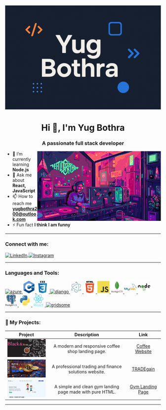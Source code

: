 ![logo](https://github.com/Yug-Bothra/Yug-Bothra/blob/main/bannergit.png)

<h1 align="center">Hi 👋, I'm Yug Bothra</h1>
<h3 align="center">A passionate full stack developer</h3>

<img align="right" width="400" src="https://github.com/Yug-Bothra/Yug-Bothra/blob/main/git.gif" alt="coding">

- 🌱 I’m currently learning **Node.js**
- 💬 Ask me about **React, JavaScript**
- 📫 How to reach me **yugbothra200@outlook.com**
- ⚡ Fun fact **I think I am funny**

---

<h3 align="left">Connect with me:</h3>

<p align="left">
  <a href="https://www.linkedin.com/in/yug-bothra/" target="_blank">
    <img align="center" src="https://raw.githubusercontent.com/rahuldkjain/github-profile-readme-generator/master/src/images/icons/Social/linked-in-alt.svg" alt="LinkedIn" height="30" width="40" />
  </a>
  <a href="https://www.instagram.com/https.codder?igsh=dmi2oxftymlwymp0" target="_blank">
    <img align="center" src="https://raw.githubusercontent.com/rahuldkjain/github-profile-readme-generator/master/src/images/icons/Social/instagram.svg" alt="Instagram" height="30" width="40" />
  </a>
</p>

---

<h3 align="left">Languages and Tools:</h3>

<p align="left"> 
  <a href="https://azure.microsoft.com/en-in/" target="_blank" rel="noreferrer">
    <img src="https://www.vectorlogo.zone/logos/microsoft_azure/microsoft_azure-icon.svg" alt="azure" width="40" height="40"/>
  </a> 
  <a href="https://www.w3schools.com/cpp/" target="_blank" rel="noreferrer">
    <img src="https://raw.githubusercontent.com/devicons/devicon/master/icons/cplusplus/cplusplus-original.svg" alt="cplusplus" width="40" height="40"/>
  </a> 
  <a href="https://www.w3schools.com/css/" target="_blank" rel="noreferrer">
    <img src="https://raw.githubusercontent.com/devicons/devicon/master/icons/css3/css3-original-wordmark.svg" alt="css3" width="40" height="40"/>
  </a> 
  <a href="https://www.djangoproject.com/" target="_blank" rel="noreferrer">
    <img src="https://cdn.worldvectorlogo.com/logos/django.svg" alt="django" width="40" height="40"/>
  </a> 
  <a href="https://www.electronjs.org" target="_blank" rel="noreferrer">
    <img src="https://raw.githubusercontent.com/devicons/devicon/master/icons/electron/electron-original.svg" alt="electron" width="40" height="40"/>
  </a> 
  <a href="https://www.w3.org/html/" target="_blank" rel="noreferrer">
    <img src="https://raw.githubusercontent.com/devicons/devicon/master/icons/html5/html5-original-wordmark.svg" alt="html5" width="40" height="40"/>
  </a> 
  <a href="https://developer.mozilla.org/en-US/docs/Web/JavaScript" target="_blank" rel="noreferrer">
    <img src="https://raw.githubusercontent.com/devicons/devicon/master/icons/javascript/javascript-original.svg" alt="javascript" width="40" height="40"/>
  </a> 
  <a href="https://www.mongodb.com/" target="_blank" rel="noreferrer">
    <img src="https://raw.githubusercontent.com/devicons/devicon/master/icons/mongodb/mongodb-original-wordmark.svg" alt="mongodb" width="40" height="40"/>
  </a> 
  <a href="https://www.mysql.com/" target="_blank" rel="noreferrer">
    <img src="https://raw.githubusercontent.com/devicons/devicon/master/icons/mysql/mysql-original-wordmark.svg" alt="mysql" width="40" height="40"/>
  </a> 
  <a href="https://nodejs.org" target="_blank" rel="noreferrer">
    <img src="https://raw.githubusercontent.com/devicons/devicon/master/icons/nodejs/nodejs-original-wordmark.svg" alt="nodejs" width="40" height="40"/>
  </a> 
  <a href="https://www.postgresql.org" target="_blank" rel="noreferrer">
    <img src="https://raw.githubusercontent.com/devicons/devicon/master/icons/postgresql/postgresql-original-wordmark.svg" alt="postgresql" width="40" height="40"/>
  </a> 
  <a href="https://www.python.org" target="_blank" rel="noreferrer">
    <img src="https://raw.githubusercontent.com/devicons/devicon/master/icons/python/python-original.svg" alt="python" width="40" height="40"/>
  </a> 
  <a href="https://reactjs.org/" target="_blank" rel="noreferrer">
    <img src="https://raw.githubusercontent.com/devicons/devicon/master/icons/react/react-original-wordmark.svg" alt="react" width="40" height="40"/>
  </a> 
  <a href="https://gridsome.org/" target="_blank" rel="noreferrer">
    <img src="https://www.vectorlogo.zone/logos/gridsome/gridsome-icon.svg" alt="gridsome" width="40" height="40"/>
  </a> 
</p>

---

<h3 align="left">🚀 My Projects:</h3>

<div align="center">

| Project | Description | Link |
|:-------:|:------------:|:----:|
| <img src="https://raw.githubusercontent.com/Yug-Bothra/Yug-Bothra/main/coffee.png" width="200"/> | A modern and responsive coffee shop landing page. | [Coffee Website](https://yug-bothra.github.io/COFFEE-WEB-SITE-/) |
| <img src="https://raw.githubusercontent.com/Yug-Bothra/Yug-Bothra/main/TRADEgain.png" width="200"/> | A professional trading and finance solutions website. | [TRADEgain](https://yug-bothra.github.io/TRADEgain/) |
| <img src="https://raw.githubusercontent.com/Yug-Bothra/Yug-Bothra/main/gym.png" width="200"/> | A simple and clean gym landing page made with pure HTML. | [Gym Landing Page](https://yug-bothra.github.io/landing-page-gym/) |

</div>

---


